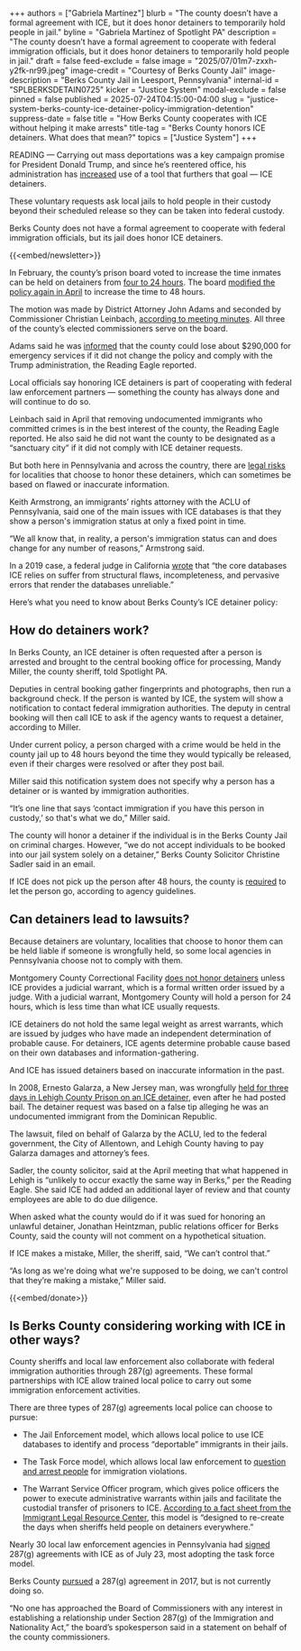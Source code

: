 +++
authors = ["Gabriela Martínez"]
blurb = "The county doesn’t have a formal agreement with ICE, but it does honor detainers to temporarily hold people in jail."
byline = "Gabriela Martínez of Spotlight PA"
description = "The county doesn’t have a formal agreement to cooperate with federal immigration officials, but it does honor detainers to temporarily hold people in jail."
draft = false
feed-exclude = false
image = "2025/07/01m7-zxxh-y2fk-nr99.jpeg"
image-credit = "Courtesy of Berks County Jail"
image-description = "Berks County Jail in Leesport, Pennsylvania"
internal-id = "SPLBERKSDETAIN0725"
kicker = "Justice System"
modal-exclude = false
pinned = false
published = 2025-07-24T04:15:00-04:00
slug = "justice-system-berks-county-ice-detainer-policy-immigration-detention"
suppress-date = false
title = "How Berks County cooperates with ICE without helping it make arrests"
title-tag = "Berks County honors ICE detainers. What does that mean?"
topics = ["Justice System"]
+++

READING — Carrying out mass deportations was a key campaign promise for President Donald Trump, and since he’s reentered office, his administration has <a href="https://tracreports.org/reports/758/">increased</a> use of a tool that furthers that goal — ICE detainers.

These voluntary requests ask local jails to hold people in their custody beyond their scheduled release so they can be taken into federal custody.

Berks County does not have a formal agreement to cooperate with federal immigration officials, but its jail does honor ICE detainers.

{{<embed/newsletter>}}

In February, the county’s prison board voted to increase the time inmates can be held on detainers from <a href="https://www.readingeagle.com/2025/02/12/berks-prison-modifies-its-policy-on-ice-detainers/">four to 24 hours</a>. The board <a href="https://www.readingeagle.com/2025/04/09/berks-prison-once-again-revises-its-policy-on-ice-detainers/">modified the policy again in April</a> to increase the time to 48 hours.

The motion was made by District Attorney John Adams and seconded by Commissioner Christian Leinbach, <a href="https://www.berkspa.gov/getmedia/fa8181a8-7a1d-4ffe-b9a2-9831e93fb80a/Prison-Board-Minutes-2025-04.pdf">according to meeting minutes</a>. All three of the county’s elected commissioners serve on the board.

Adams said he was <a href="https://www.readingeagle.com/2025/04/09/berks-prison-once-again-revises-its-policy-on-ice-detainers/">informed</a> that the county could lose about $290,000 for emergency services if it did not change the policy and comply with the Trump administration, the Reading Eagle reported.

Local officials say honoring ICE detainers is part of cooperating with federal law enforcement partners — something the county has always done and will continue to do so.

Leinbach said in April that removing undocumented immigrants who committed crimes is in the best interest of the county, the Reading Eagle reported. He also said he did not want the county to be designated as a “sanctuary city” if it did not comply with ICE detainer requests.

But both here in Pennsylvania and across the country, there are <a href="https://www.aclupa.org/news/why-pa-county-officials-should-think-twice-cooperating-ice/">legal risks</a> for localities that choose to honor these detainers, which can sometimes be based on flawed or inaccurate information.

Keith Armstrong, an immigrants’ rights attorney with the ACLU of Pennsylvania, said one of the main issues with ICE databases is that they show a person&#39;s immigration status at only a fixed point in time.

“We all know that, in reality, a person&#39;s immigration status can and does change for any number of reasons,” Armstrong said.

In a 2019 case, a federal judge in California <a href="https://www.courthousenews.com/wp-content/uploads/2019/09/Gonzalez.v.ICE_.detainer.final_.order_.9.27.pdf">wrote</a> that “the core databases ICE relies on suffer from structural flaws, incompleteness, and pervasive errors that render the databases unreliable.”

Here’s what you need to know about Berks County’s ICE detainer policy:

## How do detainers work?

In Berks County, an ICE detainer is often requested after a person is arrested and brought to the central booking office for processing, Mandy Miller, the county sheriff, told Spotlight PA.

Deputies in central booking gather fingerprints and photographs, then run a background check. If the person is wanted by ICE, the system will show a notification to contact federal immigration authorities. The deputy in central booking will then call ICE to ask if the agency wants to request a detainer, according to Miller.

Under current policy, a person charged with a crime would be held in the county jail up to 48 hours beyond the time they would typically be released, even if their charges were resolved or after they post bail.

Miller said this notification system does not specify why a person has a detainer or is wanted by immigration authorities.

“It’s one line that says ‘contact immigration if you have this person in custody,’ so that&#39;s what we do,” Miller said.

The county will honor a detainer if the individual is in the Berks County Jail on criminal charges. However, “we do not accept individuals to be booked into our jail system solely on a detainer,” Berks County Solicitor Christine Sadler said in an email.

If ICE does not pick up the person after 48 hours, the county is <a href="https://www.ice.gov/immigration-detainers#:~:text=What%20happens%20if%20ICE%20does%20not%20assume%20custody%20of%20the%20individual%20after%2048%20hours%3F">required</a> to let the person go, according to agency guidelines.

## Can detainers lead to lawsuits?

Because detainers are voluntary, localities that choose to honor them can be held liable if someone is wrongfully held, so some local agencies in Pennsylvania choose not to comply with them.

Montgomery County Correctional Facility <a href="https://whyy.org/articles/ice-montgomery-county-correctional-facility/">does not honor detainers</a> unless ICE provides a judicial warrant, which is a formal written order issued by a judge. With a judicial warrant, Montgomery County will hold a person for 24 hours, which is less time than what ICE usually requests.<strong></strong>

ICE detainers do not hold the same legal weight as arrest warrants, which are issued by judges who have made an independent determination of probable cause. For detainers, ICE agents determine probable cause based on their own databases and information-gathering.

And ICE has issued detainers based on inaccurate information in the past.

In 2008, Ernesto Galarza, a New Jersey man, was wrongfully <a href="https://www.aclu.org/cases/galarza-v-szalczyk#:~:text=All%20the%20defendants%20have%20now,in%20damages%20and%20attorney&#39;s%20fees.">held for three days in Lehigh County Prison on an ICE detainer</a>, even after he had posted bail. The detainer request was based on a false tip alleging he was an undocumented immigrant from the Dominican Republic.

The lawsuit, filed on behalf of Galarza by the ACLU, led to the federal government, the City of Allentown, and Lehigh County having to pay Galarza damages and attorney’s fees.

Sadler, the county solicitor, said at the April meeting that what happened in Lehigh is “unlikely to occur exactly the same way in Berks,” per the Reading Eagle. She said ICE had added an additional layer of review and that county employees are able to do due diligence.

When asked what the county would do if it was sued for honoring an unlawful detainer, Jonathan Heintzman, public relations officer for Berks County, said the county will not comment on a hypothetical situation.

If ICE makes a mistake, Miller, the sheriff, said, “We can’t control that.”

“As long as we&#39;re doing what we&#39;re supposed to be doing, we can&#39;t control that they’re making a mistake,” Miller said.

{{<embed/donate>}}

## Is Berks County considering working with ICE in other ways?

County sheriffs and local law enforcement also collaborate with federal immigration authorities through 287(g) agreements. These formal partnerships with ICE allow trained local police to carry out some immigration enforcement activities.

There are three types of 287(g) agreements local police can choose to pursue:

- The Jail Enforcement model, which allows local police to use ICE databases to identify and process “deportable” immigrants in their jails.

- The Task Force model, which allows local law enforcement to <a href="https://stateline.org/2025/02/21/ice-lets-local-officials-stop-immigrants-on-the-streets-as-task-force-program-is-back/">question and arrest people</a> for immigration violations.

- The Warrant Service Officer program, which gives police officers the power to execute administrative warrants within jails and facilitate the custodial transfer of prisoners to ICE. <a href="https://www.ilrc.org/sites/default/files/resources/2019.05_ilrc_wso_programs-final2.pdf">According to a fact sheet from the Immigrant Legal Resource Center</a>, this model is “designed to re-create the days when sheriffs held people on detainers everywhere.”

Nearly 30 local law enforcement agencies in Pennsylvania had <a href="https://www.ice.gov/identify-and-arrest/287g#:~:text=Service%20Officer%20Facts-,287(g)%20Participating%20Agencies,-As%20of%20July">signed</a> 287(g) agreements with ICE as of July 23, most adopting the task force model.

Berks County <a href="https://www.berkspa.gov/getmedia/d46d22ff-e952-4737-9277-5806bfe734ee/InForce-Spring-2017.pdf">pursued</a> a 287(g) agreement in 2017, but is not currently doing so.

“No one has approached the Board of Commissioners with any interest in establishing a relationship under Section 287(g) of the Immigration and Nationality Act,” the board’s spokesperson said in a statement on behalf of the county commissioners.


